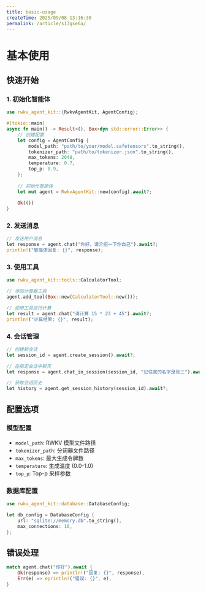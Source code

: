 ```yaml
---
title: basic-usage
createTime: 2025/09/08 13:16:30
permalink: /article/s13gse6a/
---
```

# 基本使用

## 快速开始

### 1. 初始化智能体

```rust
use rwkv_agent_kit::{RwkvAgentKit, AgentConfig};

#[tokio::main]
async fn main() -> Result<(), Box<dyn std::error::Error>> {
    // 创建配置
    let config = AgentConfig {
        model_path: "path/to/your/model.safetensors".to_string(),
        tokenizer_path: "path/to/tokenizer.json".to_string(),
        max_tokens: 2048,
        temperature: 0.7,
        top_p: 0.9,
    };
    
    // 初始化智能体
    let mut agent = RwkvAgentKit::new(config).await?;
    
    Ok(())
}
```

### 2. 发送消息

```rust
// 发送用户消息
let response = agent.chat("你好，请介绍一下你自己").await?;
println!("智能体回复: {}", response);
```

### 3. 使用工具

```rust
use rwkv_agent_kit::tools::CalculatorTool;

// 添加计算器工具
agent.add_tool(Box::new(CalculatorTool::new()));

// 使用工具进行计算
let result = agent.chat("请计算 15 * 23 + 45").await?;
println!("计算结果: {}", result);
```

### 4. 会话管理

```rust
// 创建新会话
let session_id = agent.create_session().await?;

// 在指定会话中聊天
let response = agent.chat_in_session(session_id, "记住我的名字是张三").await?;

// 获取会话历史
let history = agent.get_session_history(session_id).await?;
```

## 配置选项

### 模型配置

- `model_path`: RWKV 模型文件路径
- `tokenizer_path`: 分词器文件路径
- `max_tokens`: 最大生成令牌数
- `temperature`: 生成温度 (0.0-1.0)
- `top_p`: Top-p 采样参数

### 数据库配置

```rust
use rwkv_agent_kit::database::DatabaseConfig;

let db_config = DatabaseConfig {
    url: "sqlite://memory.db".to_string(),
    max_connections: 10,
};
```

## 错误处理

```rust
match agent.chat("你好").await {
    Ok(response) => println!("回复: {}", response),
    Err(e) => eprintln!("错误: {}", e),
}
```